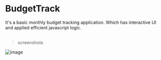 # BudgetTrack

It's a basic monthly budget tracking application. Which has interactive UI and applied efficient javascript logic.<br> <br>

> screenshots

![image](https://user-images.githubusercontent.com/52199294/76124322-6e103f80-6020-11ea-82d2-dab3818732bd.png)
